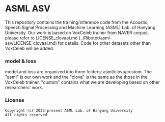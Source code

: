 # ASML ASV

This repository contains the training/inference code from the Acoustic, Speech Signal Processing and Machine Learning (ASML) Lab. of Hanyang University.
Our work is based on VoxCeleb trainer from NAVER corpus, please refer to LICENSE_clovaai.md (../Ribotot/asml-asv/LICENSE_clovaai.md) for details.
Code for other datasets other than VoxCeleb will be added. 

### model & loss

model and loss are organized into three folders: asml/clova/custom.
The "asml" is our own work and the "clova" is the same as the those in the VoxCeleb trainer.
"custom" contains what we are developing based on other researchers' work. 


### License
```
Copyright (c) 2023-present ASML Lab. of Hanyang University
All rights reserved
```

